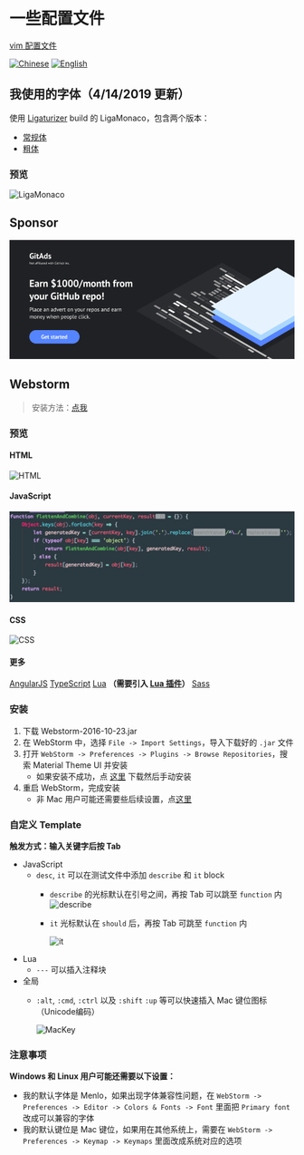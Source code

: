 # 一些配置文件

[vim 配置文件](./vim/README.md)

[![Chinese](https://jaywcjlove.github.io/sb/lang/chinese.svg)](./README.md) [![English](https://jaywcjlove.github.io/sb/lang/english.svg)](./README-en.md)

## 我使用的字体（4/14/2019 更新）
使用 [Ligaturizer](https://github.com/ToxicFrog/Ligaturizer) build 的 LigaMonaco，包含两个版本：
- [常规体](./font/LigaMonaco.ttf)
- [粗体](./font/LigaMonacoBold.ttf)

### 预览
![LigaMonaco](./assets/LigaMonaco-demo.png)

## Sponsor
[![](./assets/GitAds.png)](https://tracking.gitads.io/?campaign=gitads&repo=dotFiles&redirect=gitads.io)

## Webstorm

> 安装方法：[点我](#安装)

### 预览

#### HTML
![HTML](./assets/HTML.png)

#### JavaScript
![JavaScript](./assets/JavaScript.png)

#### CSS
![CSS](./assets/CSS.png)

#### 更多
[AngularJS](./assets/AngularJS.png)
[TypeScript](./assets/TypeScript.png)
[Lua](./assets/Lua.png) **（需要引入 [Lua 插件](https://plugins.jetbrains.com/plugin/5055?pr=)）**
[Sass](./assets/Sass.png)

### 安装
1. 下载 Webstorm-2016-10-23.jar
2. 在 WebStorm 中，选择 `File -> Import Settings`，导入下载好的 `.jar` 文件
3. 打开 `WebStorm -> Preferences -> Plugins -> Browse Repositories`，搜索 Material Theme UI 并安装
    - 如果安装不成功，点 [这里](https://plugins.jetbrains.com/plugin/8006?pr=) 下载然后手动安装
4. 重启 WebStorm，完成安装
    - 非 Mac 用户可能还需要些后续设置，点[这里](#注意事项) 

### 自定义 Template
**触发方式：输入关键字后按 Tab**

- JavaScript
    - `desc`, `it` 可以在测试文件中添加 `describe` 和 `it` block
        - `describe` 的光标默认在引号之间，再按 Tab 可以跳至 `function` 内
          ![describe](./assets/Describe.png)
        - `it` 光标默认在 `should` 后，再按 Tab 可跳至 `function` 内
         
          ![it](./assets/It.png)
- Lua
    - `---` 可以插入注释块
- 全局
    - `:alt`, `:cmd`, `:ctrl` 以及 `:shift` `:up` 等可以快速插入 Mac 键位图标 （Unicode编码）
    
        ![MacKey](./assets/Mackey.png)

### 注意事项
**Windows 和 Linux 用户可能还需要以下设置：**
- 我的默认字体是 Menlo，如果出现字体兼容性问题，在 `WebStorm -> Preferences -> Editor -> Colors & Fonts -> Font` 里面把 `Primary font` 改成可以兼容的字体
- 我的默认键位是 Mac 键位，如果用在其他系统上，需要在 `WebStorm -> Preferences -> Keymap -> Keymaps` 里面改成系统对应的选项

